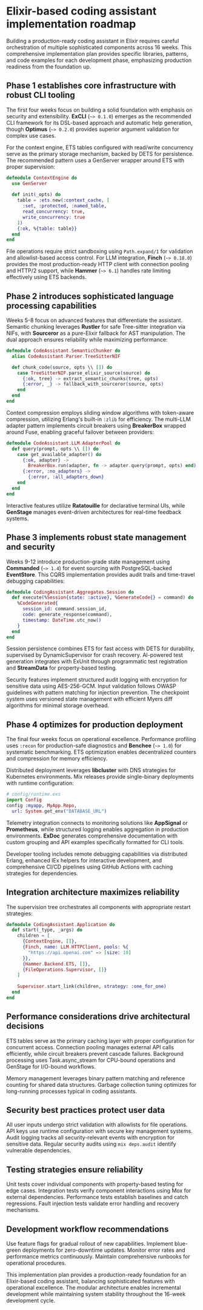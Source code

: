 # Elixir-based coding assistant implementation roadmap

Building a production-ready coding assistant in Elixir requires careful orchestration of multiple sophisticated components across 16 weeks. This comprehensive implementation plan provides specific libraries, patterns, and code examples for each development phase, emphasizing production readiness from the foundation up.

## Phase 1 establishes core infrastructure with robust CLI tooling

The first four weeks focus on building a solid foundation with emphasis on security and extensibility. **ExCLI** (`~> 0.1.0`) emerges as the recommended CLI framework for its DSL-based approach and automatic help generation, though **Optimus** (`~> 0.2.0`) provides superior argument validation for complex use cases.

For the context engine, ETS tables configured with read/write concurrency serve as the primary storage mechanism, backed by DETS for persistence. The recommended pattern uses a GenServer wrapper around ETS with proper supervision:

```elixir
defmodule ContextEngine do
  use GenServer
  
  def init(_opts) do
    table = :ets.new(:context_cache, [
      :set, :protected, :named_table,
      read_concurrency: true,
      write_concurrency: true
    ])
    {:ok, %{table: table}}
  end
end
```

File operations require strict sandboxing using `Path.expand/1` for validation and allowlist-based access control. For LLM integration, **Finch** (`~> 0.18.0`) provides the most production-ready HTTP client with connection pooling and HTTP/2 support, while **Hammer** (`~> 6.1`) handles rate limiting effectively using ETS backends.

## Phase 2 introduces sophisticated language processing capabilities

Weeks 5-8 focus on advanced features that differentiate the assistant. Semantic chunking leverages **Rustler** for safe Tree-sitter integration via NIFs, with **Sourceror** as a pure-Elixir fallback for AST manipulation. The dual approach ensures reliability while maximizing performance:

```elixir
defmodule CodeAssistant.SemanticChunker do
  alias CodeAssistant.Parser.TreeSitterNIF

  def chunk_code(source, opts \\ []) do
    case TreeSitterNIF.parse_elixir_source(source) do
      {:ok, tree} -> extract_semantic_chunks(tree, opts)
      {:error, _} -> fallback_with_sourceror(source, opts)
    end
  end
end
```

Context compression employs sliding window algorithms with token-aware compression, utilizing Erlang's built-in `:zlib` for efficiency. The multi-LLM adapter pattern implements circuit breakers using **BreakerBox** wrapped around Fuse, enabling graceful failover between providers:

```elixir
defmodule CodeAssistant.LLM.AdapterPool do
  def query(prompt, opts \\ []) do
    case get_available_adapter() do
      {:ok, adapter} -> 
        BreakerBox.run(adapter, fn -> adapter.query(prompt, opts) end)
      {:error, :no_adapters} -> 
        {:error, :all_adapters_down}
    end
  end
end
```

Interactive features utilize **Ratatouille** for declarative terminal UIs, while **GenStage** manages event-driven architectures for real-time feedback systems.

## Phase 3 implements robust state management and security

Weeks 9-12 introduce production-grade state management using **Commanded** (`~> 1.4`) for event sourcing with PostgreSQL-backed **EventStore**. This CQRS implementation provides audit trails and time-travel debugging capabilities:

```elixir
defmodule CodingAssistant.Aggregates.Session do
  def execute(%Session{state: :active}, %GenerateCode{} = command) do
    %CodeGenerated{
      session_id: command.session_id,
      code: generate_response(command),
      timestamp: DateTime.utc_now()
    }
  end
end
```

Session persistence combines ETS for fast access with DETS for durability, supervised by DynamicSupervisor for crash recovery. AI-powered test generation integrates with ExUnit through programmatic test registration and **StreamData** for property-based testing.

Security features implement structured audit logging with encryption for sensitive data using AES-256-GCM. Input validation follows OWASP guidelines with pattern matching for injection prevention. The checkpoint system uses versioned state management with efficient Myers diff algorithms for minimal storage overhead.

## Phase 4 optimizes for production deployment

The final four weeks focus on operational excellence. Performance profiling uses `:recon` for production-safe diagnostics and **Benchee** (`~> 1.0`) for systematic benchmarking. ETS optimization enables decentralized counters and compression for memory efficiency.

Distributed deployment leverages **libcluster** with DNS strategies for Kubernetes environments. Mix releases provide single-binary deployments with runtime configuration:

```elixir
# config/runtime.exs
import Config
config :myapp, MyApp.Repo,
  url: System.get_env("DATABASE_URL")
```

Telemetry integration connects to monitoring solutions like **AppSignal** or **Prometheus**, while structured logging enables aggregation in production environments. **ExDoc** generates comprehensive documentation with custom grouping and API examples specifically formatted for CLI tools.

Developer tooling includes remote debugging capabilities via distributed Erlang, enhanced IEx helpers for interactive development, and comprehensive CI/CD pipelines using GitHub Actions with caching strategies for dependencies.

## Integration architecture maximizes reliability

The supervision tree orchestrates all components with appropriate restart strategies:

```elixir
defmodule CodingAssistant.Application do
  def start(_type, _args) do
    children = [
      {ContextEngine, []},
      {Finch, name: LLM.HTTPClient, pools: %{
        "https://api.openai.com" => [size: 10]
      }},
      {Hammer.Backend.ETS, []},
      {FileOperations.Supervisor, []}
    ]
    
    Supervisor.start_link(children, strategy: :one_for_one)
  end
end
```

## Performance considerations drive architectural decisions

ETS tables serve as the primary caching layer with proper configuration for concurrent access. Connection pooling manages external API calls efficiently, while circuit breakers prevent cascade failures. Background processing uses Task.async_stream for CPU-bound operations and GenStage for I/O-bound workflows.

Memory management leverages binary pattern matching and reference counting for shared data structures. Garbage collection tuning optimizes for long-running processes typical in coding assistants.

## Security best practices protect user data

All user inputs undergo strict validation with allowlists for file operations. API keys use runtime configuration with secure key management systems. Audit logging tracks all security-relevant events with encryption for sensitive data. Regular security audits using `mix deps.audit` identify vulnerable dependencies.

## Testing strategies ensure reliability

Unit tests cover individual components with property-based testing for edge cases. Integration tests verify component interactions using Mox for external dependencies. Performance tests establish baselines and catch regressions. Fault injection tests validate error handling and recovery mechanisms.

## Development workflow recommendations

Use feature flags for gradual rollout of new capabilities. Implement blue-green deployments for zero-downtime updates. Monitor error rates and performance metrics continuously. Maintain comprehensive runbooks for operational procedures.

This implementation plan provides a production-ready foundation for an Elixir-based coding assistant, balancing sophisticated features with operational excellence. The modular architecture enables incremental development while maintaining system stability throughout the 16-week development cycle.
